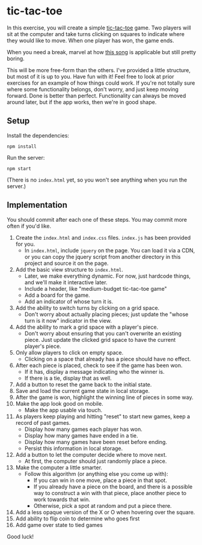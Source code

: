 # tic-tac-toe

In this exercise, you will create a simple [tic-tac-toe](https://en.wikipedia.org/wiki/Tic-tac-toe) game. Two players will sit at the computer and take turns clicking on squares to indicate where they would like to move. When one player has won, the game ends.

When you need a break, marvel at how [this song](https://www.youtube.com/watch?v=0uLI6BnVh6w) is applicable but still pretty boring.

This will be more free-form than the others. I've provided a little structure, but most of it is up to you. Have fun with it! Feel free to look at prior exercises for an example of how things could work. If you're not totally sure where some functionality belongs, don't worry, and just keep moving forward. Done is better than perfect. Functionality can always be moved around later, but if the app works, then we're in good shape.

## Setup

Install the dependencies:

```
npm install
```

Run the server:

```
npm start
```

(There is no `index.html` yet, so you won't see anything when you run the server.)

## Implementation

You should commit after each one of these steps. You may commit more often if you'd like.

1. Create the `index.html` and `index.css` files. `index.js` has been provided for you.
    * In `index.html`, include `jquery` on the page. You can load it via a CDN, or you can copy the jquery script from another directory in this project and source it on the page.
1. Add the basic view structure to `index.html`.
    * Later, we make everything dynamic. For now, just hardcode things, and we'll make it interactive later.
    * Include a header, like "medium-budget tic-tac-toe game"
    * Add a board for the game.
    * Add an indicator of whose turn it is.
1. Add the ability to switch turns by clicking on a grid space.
    * Don't worry about actually placing pieces; just update the "whose turn is it now" indicator in the view.
1. Add the ability to mark a grid space with a player's piece.
    * Don't worry about ensuring that you can't overwrite an existing piece. Just update the clicked grid space to have the current player's piece.
1. Only allow players to click on empty space.
    * Clicking on a space that already has a piece should have no effect.
1. After each piece is placed, check to see if the game has been won.
    * If it has, display a message indicating who the winner is.
    * If there is a tie, display that as well.
1. Add a button to reset the game back to the initial state.
1. Save and load the current game state in local storage.
1. After the game is won, highlight the winning line of pieces in some way.
1. Make the app look good on mobile.
    * Make the app usable via touch.
1. As players keep playing and hitting "reset" to start new games, keep a record of past games.
    * Display how many games each player has won.
    * Display how many games have ended in a tie.
    * Display how many games have been reset before ending.
    * Persist this information in local storage.
1. Add a button to let the computer decide where to move next.
    * At first, the computer should just randomly place a piece.
1. Make the computer a little smarter.
    * Follow this algorithm (or anything else you come up with):
        * If you can win in one move, place a piece in that spot.
        * If you already have a piece on the board, and there is a possible way to construct a win with that piece, place another piece to work towards that win.
        * Otherwise, pick a spot at random and put a piece there.
1. Add a less opaque version of the X or O when hovering over the square.
1. Add ability to flip coin to determine who goes first
1. Add game over state to tied games

Good luck!
